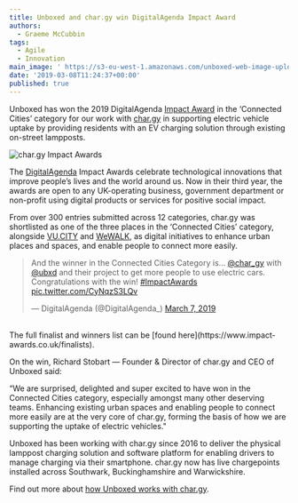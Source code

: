 ```yaml
---
title: Unboxed and char.gy win DigitalAgenda Impact Award
authors:
  - Graeme McCubbin
tags:
  - Agile
  - Innovation
main_image: ' https://s3-eu-west-1.amazonaws.com/unboxed-web-image-uploader/6d6717433249203eb7734efa63783691.jpg'
date: '2019-03-08T11:24:37+00:00'
published: true
---
```

Unboxed has won the 2019 DigitalAgenda [Impact Award](https://www.impact-awards.co.uk/) in the ‘Connected Cities’ category for our work with [char.gy](https://char.gy/) in supporting electric vehicle uptake by providing residents with an EV charging solution through existing on-street lampposts.<br/>

![char.gy Impact Awards](https://s3-eu-west-1.amazonaws.com/unboxed-web-image-uploader/6d6717433249203eb7734efa63783691.jpg)

The [DigitalAgenda](https://digitalagenda.io/) Impact Awards celebrate technological innovations that improve people’s lives and the world around us. Now in their third year, the awards are open to any UK-operating business, government department or non-profit using digital products or services for positive social impact.<br/>

From over 300 entries submitted across 12 categories, char.gy was shortlisted as one of the three places in the ‘Connected Cities’ category, alongside [VU.CITY](https://vu.city/) and [WeWALK](https://wewalk.io/), as digital initiatives to enhance urban places and spaces, and enable people to connect more easily.<br/>

<blockquote class="twitter-tweet tw-align-center"><p lang="en" dir="ltr">And the winner in the Connected Cities Category is… <a href="https://twitter.com/char_gy?ref_src=twsrc%5Etfw">@char_gy</a> with <a href="https://twitter.com/Ubxd?ref_src=twsrc%5Etfw">@ubxd</a> and their project to get more people to use electric cars. Congratulations with the win! <a href="https://twitter.com/hashtag/ImpactAwards?src=hash&amp;ref_src=twsrc%5Etfw">#ImpactAwards</a> <a href="https://t.co/CyNqzS3LQv">pic.twitter.com/CyNqzS3LQv</a></p>&mdash; DigitalAgenda (@DigitalAgenda_) <a href="https://twitter.com/DigitalAgenda_/status/1103700995027202054?ref_src=twsrc%5Etfw">March 7, 2019</a></blockquote>
<script async src="https://platform.twitter.com/widgets.js" charset="utf-8"></script>

<br/>
The full finalist and winners list can be [found here](https://www.impact-awards.co.uk/finalists).<br/>

On the win, Richard Stobart — Founder & Director of char.gy and CEO of Unboxed said:<br/>

“We are surprised, delighted and super excited to have won in the Connected Cities category, especially amongst many other deserving teams. Enhancing existing urban spaces and enabling people to connect more easily are at the very core of char.gy, forming the basis of how we are supporting the uptake of electric vehicles."<br/>

Unboxed has been working with char.gy since 2016 to deliver the physical lamppost charging solution and software platform for enabling drivers to manage charging via their smartphone. char.gy now has live chargepoints installed across Southwark, Buckinghamshire and Warwickshire.<br/>

Find out more about [how Unboxed works with char.gy](https://unboxed.co/product-stories/chargy/).
